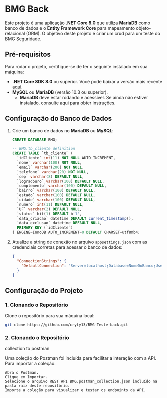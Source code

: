 # BMG Back

Este projeto é uma aplicação **.NET Core 8.0** que utiliza **MariaDB** como banco de dados e o **Entity Framework Core** para mapeamento objeto-relacional (ORM). O objetivo deste projeto é criar um crud para um teste do BMG Seguridade.

## Pré-requisitos

Para rodar o projeto, certifique-se de ter o seguinte instalado em sua máquina:

- **.NET Core SDK 8.0** ou superior. Você pode baixar a versão mais recente [aqui](https://dotnet.microsoft.com/download).
- **MySQL** ou **MariaDB** (versão 10.3 ou superior).
  - **MariaDB** deve estar rodando e acessível. Se ainda não estiver instalado, consulte [aqui](https://mariadb.org/download/) para obter instruções.

## Configuração do Banco de Dados

1. Crie um banco de dados no **MariaDB** ou **MySQL**:

    ```sql
    CREATE DATABASE BMG;

    -- BMG.tb_cliente definition
    CREATE TABLE `tb_cliente` (
      `idCliente` int(11) NOT NULL AUTO_INCREMENT,
      `nome` varchar(100) NOT NULL,
      `email` varchar(200) NOT NULL,
      `telefone` varchar(20) NOT NULL,
      `cep` varchar(8) DEFAULT NULL,
      `logradouro` varchar(100) DEFAULT NULL,
      `complemento` varchar(100) DEFAULT NULL,
      `bairro` varchar(100) DEFAULT NULL,
      `estado` varchar(100) DEFAULT NULL,
      `cidade` varchar(100) DEFAULT NULL,
      `numero` int(11) DEFAULT NULL,
      `UF` varchar(2) DEFAULT NULL,
      `status` bit(1) DEFAULT b'1',
      `data_criacao` datetime DEFAULT current_timestamp(),
      `data_exclusao` datetime DEFAULT NULL,
      PRIMARY KEY (`idCliente`)
    ) ENGINE=InnoDB AUTO_INCREMENT=0 DEFAULT CHARSET=utf8mb4;
    ```

2. Atualize a string de conexão no arquivo `appsettings.json` com as credenciais corretas para acessar o banco de dados:

    ```json
    {
      "ConnectionStrings": {
        "DefaultConnection": "Server=localhost;Database=NomeDoBanco;User=seu_usuario;Password=sua_senha;"
      }
    }
    ```

## Configuração do Projeto

### 1. Clonando o Repositório

Clone o repositório para sua máquina local:

```bash
git clone https://github.com/cryty13/BMG-Teste-back.git
```

### 2. Clonando o Repositório

collection to postman

Uma coleção do Postman foi incluída para facilitar a interação com a API. Para importar a coleção:

    Abra o Postman.
    Clique em Importar.
    Selecione o arquivo REST API BMG.postman_collection.json incluído na pasta raiz deste repositório.
    Importe a coleção para visualizar e testar os endpoints da API.